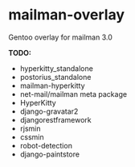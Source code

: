# mailman-overlay
Gentoo overlay for mailman 3.0

**TODO:**
* hyperkitty_standalone
* postorius_standalone
* mailman-hyperkitty
* net-mail/mailman meta package
* HyperKitty
* django-gravatar2
* djangorestframework
* rjsmin
* cssmin
* robot-detection
* django-paintstore
